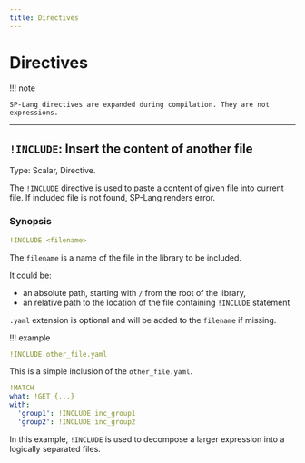 ```yaml
---
title: Directives
---
```


# Directives


!!! note

    SP-Lang directives are expanded during compilation. They are not expressions.

--- 

## `!INCLUDE`: Insert the content of another file 

Type: Scalar, Directive.

The `!INCLUDE` directive is used to paste a content of given file into current file.
If included file is not found, SP-Lang renders error.


### Synopsis

```yaml
!INCLUDE <filename>
```

The `filename` is a name of the file in the library to be included.

It could be:

* an absolute path, starting with `/` from the root of the library,
* an relative path to the location of the file containing `!INCLUDE` statement
  
`.yaml` extension is optional and will be added to the `filename` if missing.

!!! example

  ```yaml
  !INCLUDE other_file.yaml
  ```

  This is a simple inclusion of the `other_file.yaml`.

  ```yaml
  !MATCH
  what: !GET {...}
  with:
    'group1': !INCLUDE inc_group1
    'group2': !INCLUDE inc_group2
  ```

  In this example, `!INCLUDE` is used to decompose a larger expression into a logically separated files.
